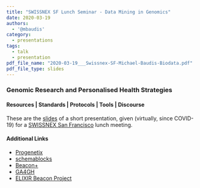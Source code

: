 ```yaml
---
title: "SWISSNEX SF Lunch Seminar - Data Mining in Genomics"
date: 2020-03-19
authors:
  - '@mbaudis'
category:
  - presentations
tags:
  - talk
  - presentation
pdf_file_name: "2020-03-19___Swissnex-SF-Michael-Baudis-Biodata.pdf"
pdf_file_type: slides
---
```



### Genomic Research and Personalised Health Strategies
#### Resources | Standards | Protocols | Tools | Discourse

These are the [slides](/pdf/2020-03-19___Swissnex-SF-Michael-Baudis-Biodata.pdf)
of a short presentation, given (virtually, since COVID-19) for a
[SWISSNEX San Francisco](https://www.swissnexsanfrancisco.org) lunch meeting.


#### Additional Links

* [Progenetix](https://progenetix.org)
* [schemablocks](http://schemablocks.org)
* [Beacon+](http://beacon.progenetix.org)
* [GA4GH](http://ga4gh.org)
* [ELIXIR Beacon Project](http://beacon-project.io)

